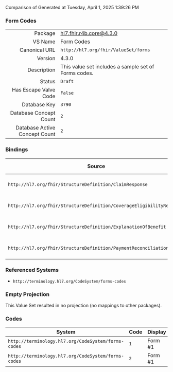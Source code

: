 Comparison of 
Generated at Tuesday, April 1, 2025 1:39:26 PM

### Form Codes

|      |     |
| ---: | --- |
| Package | hl7.fhir.r4b.core@4.3.0 |
| VS Name | Form Codes |
| Canonical URL | `http://hl7.org/fhir/ValueSet/forms` |
| Version | 4.3.0 |
| Description | This value set includes a sample set of Forms codes. |
| Status | `Draft` |
| Has Escape Valve Code | `False` |
| Database Key | `3790` |
| Database Concept Count | `2` |
| Database Active Concept Count | `2` |
### Bindings

| Source | Element | Binding | Strength | Element Short |
| ------ | ------- | ------- | -------- | ------------- |
| `http://hl7.org/fhir/StructureDefinition/ClaimResponse` | `ClaimResponse.formCode` | `http://hl7.org/fhir/ValueSet/forms` | `Example` | Printed form identifier |
| `http://hl7.org/fhir/StructureDefinition/CoverageEligibilityResponse` | `CoverageEligibilityResponse.form` | `http://hl7.org/fhir/ValueSet/forms` | `Example` | Printed form identifier |
| `http://hl7.org/fhir/StructureDefinition/ExplanationOfBenefit` | `ExplanationOfBenefit.formCode` | `http://hl7.org/fhir/ValueSet/forms` | `Example` | Printed form identifier |
| `http://hl7.org/fhir/StructureDefinition/PaymentReconciliation` | `PaymentReconciliation.formCode` | `http://hl7.org/fhir/ValueSet/forms` | `Example` | Printed form identifier |

### Referenced Systems

* `http://terminology.hl7.org/CodeSystem/forms-codes`
### Empty Projection

This Value Set resulted in no projection (no mappings to other packages).

### Codes

| System | Code | Display |
| ------ | ---- | ------- |
| `http://terminology.hl7.org/CodeSystem/forms-codes` | `1` | Form #1 |
| `http://terminology.hl7.org/CodeSystem/forms-codes` | `2` | Form #1 |
